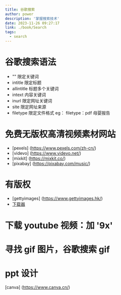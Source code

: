 ```yaml
---
title: 谷歌搜索
author: power
description: '掌握搜索技术'
date: 2023-11-26 09:27:17
link: ./book/Search
tags:
  - search
---
```


# 谷歌搜索语法

- "" 限定关键词
- intitle 限定标题
- allintitle 标题多个关键词
- intext 内容关键词
- inurl 限定网址关键词
- site 限定网址来源
- filetype 限定文件格式
  eg： filetype：pdf 母婴报告

# 免费无版权高清视频素材网站

- [pexels] (https://www.pexels.com/zh-cn/)
- [videvo] (https://www.videvo.net/)
- [mixkit] (https://mixkit.co/)
- [pixabay] (https://pixabay.com/music/)

# 有版权

- [gettyimages] (https://www.gettyimages.hk/)
- [下载器](https://steptodown.com/getty-images-downloader/get.php)

# 下载 youtube 视频：加 '9x'

# 寻找 gif 图片，谷歌搜索 gif

# ppt 设计

[canva] (https://www.canva.cn/)

